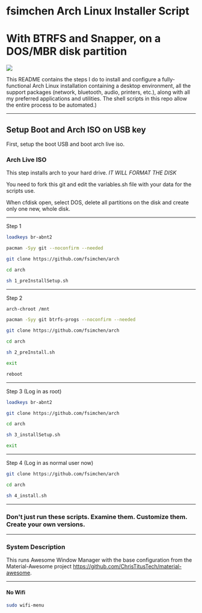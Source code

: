 # fsimchen Arch Linux Installer Script
# With BTRFS and Snapper, on a DOS/MBR disk partition

<img src="https://i.imgur.com/Yn29sze.png" />

This README contains the steps I do to install and configure a fully-functional Arch Linux installation containing a desktop environment, all the support packages (network, bluetooth, audio, printers, etc.), along with all my preferred applications and utilities. The shell scripts in this repo allow the entire process to be automated.)

---

## Setup Boot and Arch ISO on USB key

First, setup the boot USB and boot arch live iso. 

### Arch Live ISO

This step installs arch to your hard drive. *IT WILL FORMAT THE DISK*

You need to fork this git and edit the variables.sh file with your data for the scripts use.

When cfdisk open, select DOS, delete all partitions on the disk and create only one new, whole disk.

---

Step 1
```bash
loadkeys br-abnt2
```
```bash
pacman -Syy git --noconfirm --needed
```
```bash
git clone https://github.com/fsimchen/arch
```
```bash
cd arch
```
```bash
sh 1_preInstallSetup.sh
```
---
Step 2
```bash
arch-chroot /mnt
```
```bash
pacman -Syy git btrfs-progs --noconfirm --needed
```
```bash
git clone https://github.com/fsimchen/arch
```
```bash
cd arch
```
```bash
sh 2_preInstall.sh
```
```bash
exit
```
```bash
reboot
```
---
Step 3 (Log in as root)
```bash
loadkeys br-abnt2
```
```bash
git clone https://github.com/fsimchen/arch
```
```bash
cd arch
```
```bash
sh 3_installSetup.sh
```
```bash
exit
```
---
Step 4 (Log in as normal user now)
```bash
git clone https://github.com/fsimchen/arch
```
```bash
cd arch
```
```bash
sh 4_install.sh
```
---
### Don't just run these scripts. Examine them. Customize them. Create your own versions.

---

### System Description
This runs Awesome Window Manager with the base configuration from the Material-Awesome project <https://github.com/ChrisTitusTech/material-awesome>.

---

#### No Wifi

```bash
sudo wifi-menu
```
